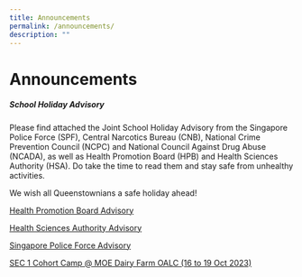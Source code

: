 ```yaml
---
title: Announcements
permalink: /announcements/
description: ""
---
```

Announcements
=============
##### **School Holiday Advisory**

Please find attached the Joint School Holiday Advisory from the Singapore Police Force (SPF), Central Narcotics Bureau (CNB), National Crime Prevention Council (NCPC) and National Council Against Drug Abuse (NCADA), as well as Health Promotion Board (HPB) and Health Sciences Authority (HSA). Do take the time to read them and stay safe from unhealthy activities.

We wish all Queenstownians a safe holiday ahead!

[Health Promotion Board Advisory](/files/hpb%20vaping%20edm%20(may%202023).pdf)

[Health Sciences Authority Advisory](/files/hpb-hsa%20joint%20advisory%20to%20parents%20and%20students_may%202023.pdf)

[Singapore Police Force Advisory](/files/spf_cnb_ncpc_ncada.pdf)

[SEC 1 Cohort Camp @ MOE Dairy Farm OALC  (16 to 19 Oct 2023)](/files/queenstown%20sec%201%20cohort%20camp%20briefing%20slides%202023%20(students%20&%20parents)%2021aug23%20final.pdf)



